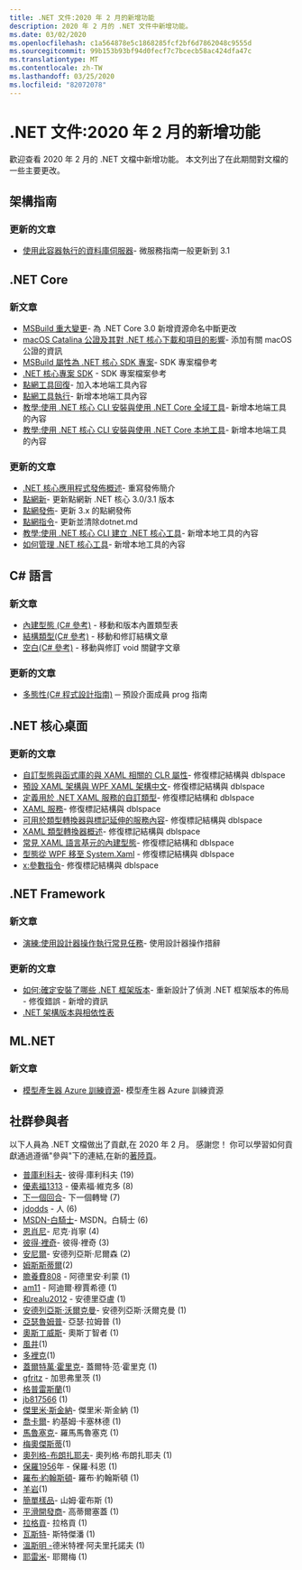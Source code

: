```yaml
---
title: .NET 文件:2020 年 2 月的新增功能
description: 2020 年 2 月的 .NET 文件中新增功能。
ms.date: 03/02/2020
ms.openlocfilehash: c1a564878e5c1868285fcf2bf6d7862048c9555d
ms.sourcegitcommit: 99b153b93bf94d0fecf7c7bcecb58ac424dfa47c
ms.translationtype: MT
ms.contentlocale: zh-TW
ms.lasthandoff: 03/25/2020
ms.locfileid: "82072078"
---
```

# <a name="net-docs-whats-new-for-february-2020"></a>.NET 文件:2020 年 2 月的新增功能

歡迎查看 2020 年 2 月的 .NET 文檔中新增功能。 本文列出了在此期間對文檔的一些主要更改。

## <a name="architecture-guides"></a>架構指南

### <a name="updated-articles"></a>更新的文章

- [使用此容器執行的資料庫伺服器](../architecture/microservices/multi-container-microservice-net-applications/database-server-container.md)- 微服務指南一般更新到 3.1

## <a name="net-core"></a>.NET Core

### <a name="new-articles"></a>新文章

- [MSBuild 重大變更](../core/compatibility/msbuild.md)- 為 .NET Core 3.0 新增資源命名中斷更改
- [macOS Catalina 公證及其對 .NET 核心下載和項目的影響](../core/install/macos-notarization-issues.md)- 添加有關 macOS 公證的資訊
- [MSBuild 屬性為 .NET 核心 SDK 專案](../core/project-sdk/msbuild-props.md)- SDK 專案檔參考
- [.NET 核心專案 SDK](../core/project-sdk/overview.md) - SDK 專案檔案參考
- [點網工具回復](../core/tools/dotnet-tool-restore.md)- 加入本地端工具內容
- [點網工具執行](../core/tools/dotnet-tool-run.md)- 新增本地端工具內容
- [教學:使用 .NET 核心 CLI 安裝與使用 .NET Core 全域工具](../core/tools/global-tools-how-to-use.md)- 新增本地端工具的內容
- [教學:使用 .NET 核心 CLI 安裝與使用 .NET Core 本地工具](../core/tools/local-tools-how-to-use.md)- 新增本地端工具的內容

### <a name="updated-articles"></a>更新的文章

- [.NET 核心應用程式發佈概述](../core/deploying/index.md)- 重寫發佈簡介
- [點網新](../core/tools/dotnet-new.md)- 更新點網新 .NET 核心 3.0/3.1 版本
- [點網發佈](../core/tools/dotnet-publish.md)- 更新 3.x 的點網發佈
- [點網指令](../core/tools/dotnet.md)- 更新並清除dotnet.md
- [教學:使用 .NET 核心 CLI 建立 .NET 核心工具](../core/tools/global-tools-how-to-create.md)- 新增本地工具的內容
- [如何管理 .NET 核心工具](../core/tools/global-tools.md)- 新增本地工具的內容

## <a name="c-language"></a>C# 語言

### <a name="new-articles"></a>新文章

- [內建型態 (C# 參考)](../csharp/language-reference/builtin-types/built-in-types.md) - 移動和版本內置類型表
- [結構類型(C# 參考)](../csharp/language-reference/builtin-types/struct.md) - 移動和修訂結構文章
- [空白(C# 參考)](../csharp/language-reference/builtin-types/void.md) - 移動與修訂 void 關鍵字文章

### <a name="updated-articles"></a>更新的文章

- [多態性(C# 程式設計指南)](../csharp/programming-guide/classes-and-structs/polymorphism.md) ─ 預設介面成員 prog 指南

## <a name="net-core-desktop"></a>.NET 核心桌面

### <a name="updated-articles"></a>更新的文章

- [自訂型態與函式庫的與 XAML 相關的 CLR 屬性](../desktop-wpf/xaml-services/clr-attributes-with-custom-types-and-libraries.md)- 修復標記結構與 dblspace
- [預設 XAML 架構與 WPF XAML 架構中文](../desktop-wpf/xaml-services/default-schema-context.md)- 修復標記結構與 dblspace
- [定義用於 .NET XAML 服務的自訂類型](../desktop-wpf/xaml-services/define-custom-types.md)- 修復標記結構和 dblspace
- [XAML 服務](../desktop-wpf/xaml-services/index.md)- 修復標記結構與 dblspace
- [可用於類型轉換器與標記延伸的服務內容](../desktop-wpf/xaml-services/service-contexts-with-type-converters-and-markup-extensions.md)- 修復標記結構與 dblspace
- [XAML 類型轉換器概述](../desktop-wpf/xaml-services/type-converters-overview.md)- 修復標記結構與 dblspace
- [常見 XAML 語言基元的內建型態](../desktop-wpf/xaml-services/types-for-primitives.md)- 修復標記結構和 dblspace
- [型態從 WPF 移至 System.Xaml](../framework/wpf/advanced/types-migrated-from-wpf-to-system.md) - 修復標記結構與 dblspace
- [x:參數指令](../desktop-wpf/xaml-services/xarguments-directive.md)- 修復標記結構與 dblspace

## <a name="net-framework"></a>.NET Framework

### <a name="new-articles"></a>新文章

- [演練:使用設計器操作執行常見任務](../framework/winforms/controls/perform-common-tasks-design-actions.md)- 使用設計器操作措辭

### <a name="updated-articles"></a>更新的文章

- [如何:確定安裝了哪些 .NET 框架版本](../framework/migration-guide/how-to-determine-which-versions-are-installed.md)- 重新設計了偵測 .NET 框架版本的佈局 - 修復錯誤 - 新增的資訊
- [.NET 架構版本與相依性表](../framework/migration-guide/versions-and-dependencies.md)

## <a name="mlnet"></a>ML.NET

### <a name="new-articles"></a>新文章

- [模型產生器 Azure 訓練資源](../machine-learning/resources/azure-training-concepts-model-builder.md)- 模型產生器 Azure 訓練資源

## <a name="community-contributors"></a>社群參與者

以下人員為 .NET 文檔做出了貢獻,在 2020 年 2 月。 感謝您！ 你可以學習如何貢獻通過遵循"參與"下的連結,在新的[著陸頁](index.yml)。

- [普庫利科夫](https://github.com/pkulikov)- 彼得·庫利科夫 (19)
- [優素福1313](https://github.com/Youssef1313) - 優素福·維克多 (8)
- [下一個回合](https://github.com/NextTurn)- 下一個轉彎 (7)
- [jdodds](https://github.com/jdodds) - 人 (6)
- [MSDN-白騎士](https://github.com/MSDN-WhiteKnight)- MSDN。白騎士 (6)
- [恩肖尼](https://github.com/nschonni)- 尼克·肖寧 (4)
- [彼得·裡奇](https://github.com/peteraritchie)- 彼得·裡奇 (3)
- [安尼爾](https://github.com/andnil)- 安德列亞斯·尼爾森 (2)
- [姆斯斯蒂爾](https://github.com/mssteele)(2)
- [贍養費808](https://github.com/alimon808) - 阿德里安·利蒙 (1)
- [am11](https://github.com/am11) - 阿迪爾·穆賈希德 (1)
- [和realu2012](https://github.com/andrealu2012) - 安德里亞盧 (1)
- [安德列亞斯·沃爾克曼](https://github.com/AndreasVolkmann)- 安德列亞斯·沃爾克曼 (1)
- [亞瑟魯姆普](https://github.com/arthurrump)- 亞瑟·拉姆普 (1)
- [奧斯丁威斯](https://github.com/AustinWise)- 奧斯丁智者 (1)
- [風井](https://github.com/csrowell)(1)
- [多裡克](https://github.com/doterik)(1)
- [蓋爾特萬·霍里克](https://github.com/GeertvanHorrik)- 蓋爾特·范·霍里克 (1)
- [gfritz](https://github.com/gfritz) - 加思弗里茨 (1)
- [格普雷斯蘭](https://github.com/gpresland)(1)
- [jb817566](https://github.com/jb817566) (1)
- [傑里米·斯金納](https://github.com/JeremySkinner)- 傑里米·斯金納 (1)
- [喬卡爾](https://github.com/joacar)- 約基姆·卡塞林德 (1)
- [馬魯塞克](https://github.com/Marusyk)- 羅馬馬魯塞克 (1)
- [梅奧傑斯蒂](https://github.com/meowjesty)(1)
- [奧列格-布朗扎耶夫](https://github.com/oleg-bronzhaiev)- 奧列格·布朗扎耶夫 (1)
- [保羅1956](https://github.com/paul1956)年 - 保羅·科恩 (1)
- [羅布·約翰斯頓](https://github.com/RobJohnston)- 羅布·約翰斯頓 (1)
- [羊岩](https://github.com/SheepRock)(1)
- [簡單樣品](https://github.com/SimpleSamples)- 山姆·霍布斯 (1)
- [平滑開發商](https://github.com/smoothdeveloper)- 高蒂爾塞蓋 (1)
- [拉格貢](https://github.com/Theraggon)- 拉格貢 (1)
- [瓦斯特](https://github.com/wast)- 斯特傑潘 (1)
- [溫斯明 -](https://github.com/WindOfMind)德米特裡·阿夫里托諾夫 (1)
- [耶雷米](https://github.com/yeremee)- 耶爾梅 (1)
